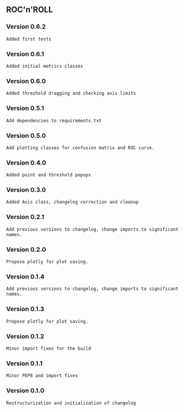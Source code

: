 ## ROC'n'ROLL

### Version 0.6.2
    Added first tests

### Version 0.6.1
    Added initial metrics classes

### Version 0.6.0
    Added threshold dragging and checking axis limits

### Version 0.5.1
    Add dependencies to requirements.txt

### Version 0.5.0
    Add plotting classes for confusion matrix and ROC curve.

### Version 0.4.0
    Added point and threshold popups

### Version 0.3.0
    Added Axis class, changelog correction and cleanup

### Version 0.2.1
    Add previous versions to changelog, change imports to significant names.

### Version 0.2.0
    Propose plotly for plot saving.

### Version 0.1.4
    Add previous versions to changelog, change imports to significant names.

### Version 0.1.3
    Propose plotly for plot saving.

### Version 0.1.2
    Minor import fixes for the build

### Version 0.1.1
    Minor PEP8 and import fixes

### Version 0.1.0
    Restructurization and initialization of changelog
